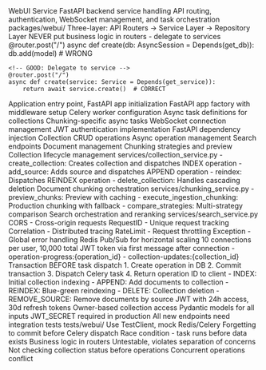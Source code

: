 <component>
  <name>WebUI Service</name>
  <purpose>FastAPI backend service handling API routing, authentication, WebSocket management, and task orchestration</purpose>
  <location>packages/webui/</location>
</component>

<architecture>
  <pattern>Three-layer: API Routers → Service Layer → Repository Layer</pattern>
  <key-principle>NEVER put business logic in routers - delegate to services</key-principle>
  <anti-pattern>
    <!-- BAD: Direct DB calls in router -->
    @router.post("/")
    async def create(db: AsyncSession = Depends(get_db)):
        db.add(model)  # WRONG
    
    <!-- GOOD: Delegate to service -->
    @router.post("/")
    async def create(service: Service = Depends(get_service)):
        return await service.create()  # CORRECT
  </anti-pattern>
</architecture>

<key-files>
  <file path="main.py">Application entry point, FastAPI app initialization</file>
  <file path="app.py">FastAPI app factory with middleware setup</file>
  <file path="celery_app.py">Celery worker configuration</file>
  <file path="tasks.py">Async task definitions for collections</file>
  <file path="chunking_tasks.py">Chunking-specific async tasks</file>
  <file path="websocket_manager.py">WebSocket connection management</file>
  <file path="auth.py">JWT authentication implementation</file>
  <file path="dependencies.py">FastAPI dependency injection</file>
</key-files>

<api-structure>
  <router path="api/v2/collections.py">Collection CRUD operations</router>
  <router path="api/v2/operations.py">Async operation management</router>
  <router path="api/v2/search.py">Search endpoints</router>
  <router path="api/v2/documents.py">Document management</router>
  <router path="api/v2/chunking.py">Chunking strategies and preview</router>
</api-structure>

<services>
  <service name="CollectionService">
    <responsibility>Collection lifecycle management</responsibility>
    <location>services/collection_service.py</location>
    <critical-methods>
      - create_collection: Creates collection and dispatches INDEX operation
      - add_source: Adds source and dispatches APPEND operation
      - reindex: Dispatches REINDEX operation
      - delete_collection: Handles cascading deletion
    </critical-methods>
  </service>
  
  <service name="ChunkingService">
    <responsibility>Document chunking orchestration</responsibility>
    <location>services/chunking_service.py</location>
    <critical-methods>
      - preview_chunks: Preview with caching
      - execute_ingestion_chunking: Production chunking with fallback
      - compare_strategies: Multi-strategy comparison
    </critical-methods>
  </service>
  
  <service name="SearchService">
    <responsibility>Search orchestration and reranking</responsibility>
    <location>services/search_service.py</location>
  </service>
</services>

<middleware-stack>
  <!-- Order matters! -->
  <middleware order="1">CORS - Cross-origin requests</middleware>
  <middleware order="2">RequestID - Unique request tracking</middleware>
  <middleware order="3">Correlation - Distributed tracing</middleware>
  <middleware order="4">RateLimit - Request throttling</middleware>
  <middleware order="5">Exception - Global error handling</middleware>
</middleware-stack>

<websocket>
  <architecture>Redis Pub/Sub for horizontal scaling</architecture>
  <limits>10 connections per user, 10,000 total</limits>
  <authentication>JWT token via first message after connection</authentication>
  <channels>
    - operation-progress:{operation_id}
    - collection-updates:{collection_id}
  </channels>
</websocket>

<celery-tasks>
  <pattern>Transaction BEFORE task dispatch</pattern>
  <critical-flow>
    1. Create operation in DB
    2. Commit transaction
    3. Dispatch Celery task
    4. Return operation ID to client
  </critical-flow>
  <task-types>
    - INDEX: Initial collection indexing
    - APPEND: Add documents to collection
    - REINDEX: Blue-green reindexing
    - DELETE: Collection deletion
    - REMOVE_SOURCE: Remove documents by source
  </task-types>
</celery-tasks>

<security>
  <authentication>JWT with 24h access, 30d refresh tokens</authentication>
  <authorization>Owner-based collection access</authorization>
  <validation>Pydantic models for all inputs</validation>
  <secrets>JWT_SECRET required in production</secrets>
</security>

<testing>
  <requirement>All new endpoints need integration tests</requirement>
  <location>tests/webui/</location>
  <patterns>Use TestClient, mock Redis/Celery</patterns>
</testing>

<common-pitfalls>
  <pitfall>
    <issue>Forgetting to commit before Celery dispatch</issue>
    <consequence>Race condition - task runs before data exists</consequence>
  </pitfall>
  <pitfall>
    <issue>Business logic in routers</issue>
    <consequence>Untestable, violates separation of concerns</consequence>
  </pitfall>
  <pitfall>
    <issue>Not checking collection status before operations</issue>
    <consequence>Concurrent operations conflict</consequence>
  </pitfall>
</common-pitfalls>